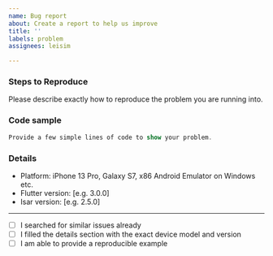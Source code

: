 ```yaml
---
name: Bug report
about: Create a report to help us improve
title: ''
labels: problem
assignees: leisim

---
```




### Steps to Reproduce

Please describe exactly how to reproduce the problem you are running into.



### Code sample

```dart
Provide a few simple lines of code to show your problem.
```



### Details

 - Platform: iPhone 13 Pro, Galaxy S7, x86 Android Emulator on Windows etc.
 - Flutter version: [e.g. 3.0.0]
 - Isar version: [e.g. 2.5.0]


---


 - [ ] I searched for similar issues already
 - [ ] I filled the details section with the exact device model and version
 - [ ] I am able to provide a reproducible example
